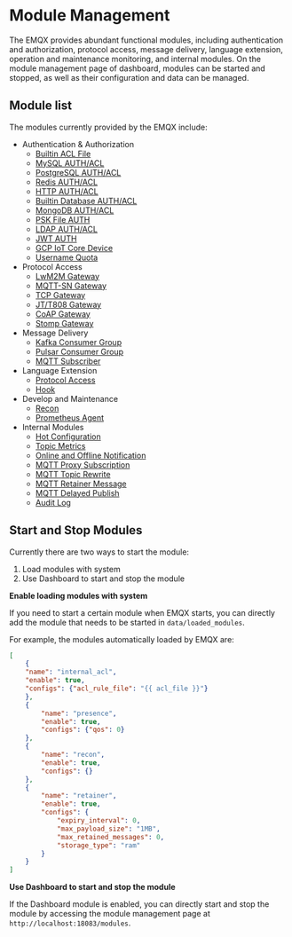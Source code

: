 # Module Management

The EMQX provides abundant functional modules, including authentication and authorization, protocol access, message delivery, language extension, operation and maintenance monitoring, and internal modules.
On the module management page of dashboard, modules can be started and stopped, as well as their configuration and data can be managed.

## Module list

The modules currently provided by the EMQX include:

- Authentication & Authorization
  - [Builtin ACL File](./internal_acl.md)
  - [MySQL AUTH/ACL](./mysql_authentication.md)
  - [PostgreSQL AUTH/ACL](./pgsql_authentication.md)
  - [Redis AUTH/ACL](./redis_authentication.md)
  - [HTTP AUTH/ACL](./http_authentication.md)
  - [Builtin Database AUTH/ACL](./mnesia_authentication.md)
  - [MongoDB AUTH/ACL](./mongo_authentication.md)
  - [PSK File AUTH](./psk_authentication.md)
  - [LDAP AUTH/ACL](./ldap_authentication.md)
  - [JWT AUTH](./jwt_authentication.md)
  - [GCP IoT Core Device](./GCP_device.md)
  - [Username Quota](./username_quota.md)
- Protocol Access
  - [LwM2M Gateway](./lwm2m_protocol.md)
  - [MQTT-SN Gateway](./mqtt_sn_protocol.md)
  - [TCP Gateway](./tcp_protocol.md)
  - [JT/T808 Gateway](./jt808_protocol.md)
  - [CoAP Gateway](./coap_protocol.md)
  - [Stomp Gateway](./stomp_protocol.md)
- Message Delivery
  - [Kafka Consumer Group](./kafka_consumer.md)
  - [Pulsar Consumer Group](./pulsar_consumer.md)
  - [MQTT Subscriber](./mqtt_subscriber.md)
- Language Extension
  - [Protocol Access](./exproto.md)
  - [Hook](./exhook.md)
- Develop and Maintenance 
  - [Recon](./recon.md)
  - [Prometheus Agent](./prometheus.md)
- Internal Modules
  - [Hot Configuration](./hot_confs.md)
  - [Topic Metrics](./topic_metrics.md)
  - [Online and Offline Notification](./presence.md)
  - [MQTT Proxy Subscription](./subscription.md)
  - [MQTT Topic Rewrite](./topic_rewrite.md)
  - [MQTT Retainer Message](./retainer.md)
  - [MQTT Delayed Publish](./delayed_publish.md)
  - [Audit Log](./audit.md)


## Start and Stop Modules

Currently there are two ways to start the module:

1. Load modules with system 
2. Use Dashboard to start and stop the module

**Enable loading modules with system**

If you need to start a certain module when EMQX starts, you can directly add the module that needs to be started in `data/loaded_modules`.

For example, the modules automatically loaded by EMQX are:

```json
[
    {
    "name": "internal_acl",
    "enable": true,
    "configs": {"acl_rule_file": "{{ acl_file }}"}
    },
    {
        "name": "presence",
        "enable": true,
        "configs": {"qos": 0}
    },
    {
        "name": "recon",
        "enable": true,
        "configs": {}
    },
    {
        "name": "retainer",
        "enable": true,
        "configs": {
            "expiry_interval": 0,
            "max_payload_size": "1MB",
            "max_retained_messages": 0,
            "storage_type": "ram"
        }
    }
]
```

**Use Dashboard to start and stop the module**

If the Dashboard module is enabled, you can directly start and stop the module by accessing the module management page at `http://localhost:18083/modules`.
